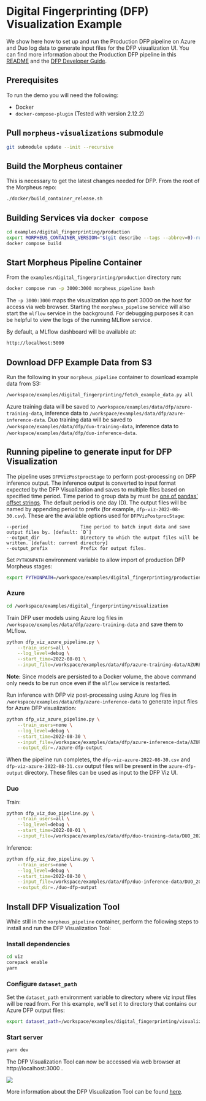 <!--
# Copyright (c) 2021-2024, NVIDIA CORPORATION.
#
# Licensed under the Apache License, Version 2.0 (the "License");
# you may not use this file except in compliance with the License.
# You may obtain a copy of the License at
#
#     http://www.apache.org/licenses/LICENSE-2.0
#
# Unless required by applicable law or agreed to in writing, software
# distributed under the License is distributed on an "AS IS" BASIS,
# WITHOUT WARRANTIES OR CONDITIONS OF ANY KIND, either express or implied.
# See the License for the specific language governing permissions and
# limitations under the License.
-->

# Digital Fingerprinting (DFP) Visualization Example

We show here how to set up and run the Production DFP pipeline on Azure and Duo log data to generate input files for the DFP visualization UI. You can find more information about the Production DFP pipeline in this [README](../production/README.md) and the [DFP Developer Guide](../../../docs/source/developer_guide/guides/5_digital_fingerprinting.md).

## Prerequisites

To run the demo you will need the following:
- Docker
- `docker-compose-plugin` (Tested with version 2.12.2)

## Pull `morpheus-visualizations` submodule

```bash
git submodule update --init --recursive
```

## Build the Morpheus container
This is necessary to get the latest changes needed for DFP. From the root of the Morpheus repo:
```bash
./docker/build_container_release.sh
```

## Building Services via `docker compose`

```bash
cd examples/digital_fingerprinting/production
export MORPHEUS_CONTAINER_VERSION="$(git describe --tags --abbrev=0)-runtime"
docker compose build
```

## Start Morpheus Pipeline Container

From the `examples/digital_fingerprinting/production` directory run:
```bash
docker compose run -p 3000:3000 morpheus_pipeline bash
```

The `-p 3000:3000` maps the visualization app to port 3000 on the host for access via web browser. Starting the `morpheus_pipeline` service will also start the `mlflow` service in the background. For debugging purposes it can be helpful to view the logs of the running MLflow service.

By default, a MLflow dashboard will be available at:
```bash
http://localhost:5000
```


## Download DFP Example Data from S3

Run the following in your `morpheus_pipeline` container to download example data from S3:

```bash
/workspace/examples/digital_fingerprinting/fetch_example_data.py all
```

Azure training data will be saved to `/workspace/examples/data/dfp/azure-training-data`, inference data to `/workspace/examples/data/dfp/azure-inference-data`.
Duo training data will be saved to `/workspace/examples/data/dfp/duo-training-data`, inference data to `/workspace/examples/data/dfp/duo-inference-data`.

## Running pipeline to generate input for DFP Visualization

The pipeline uses `DFPVizPostprocStage` to perform post-processing on DFP inference output. The inference output is converted to input format expected by the DFP Visualization and saves to multiple files based on specified time period. Time period to group data by must be [one of pandas' offset strings](https://pandas.pydata.org/docs/user_guide/timeseries.html#timeseries-offset-aliases). The default period is one day (D). The output files will be named by appending period to prefix (for example, `dfp-viz-2022-08-30.csv`). These are the available options used for `DFPVizPostprocStage`:

```
--period                   Time period to batch input data and save output files by. [default: `D`]
--output_dir               Directory to which the output files will be written. [default: current directory]
--output_prefix            Prefix for output files.
```

Set `PYTHONPATH` environment variable to allow import of production DFP Morpheus stages:
```bash
export PYTHONPATH=/workspace/examples/digital_fingerprinting/production/morpheus
```

### Azure

```bash
cd /workspace/examples/digital_fingerprinting/visualization
```

Train DFP user models using Azure log files in `/workspace/examples/data/dfp/azure-training-data` and save them to MLflow.
```bash
python dfp_viz_azure_pipeline.py \
    --train_users=all \
    --log_level=debug \
    --start_time=2022-08-01 \
    --input_file=/workspace/examples/data/dfp/azure-training-data/AZUREAD_2022-08-*.json
```
**Note:** Since models are persisted to a Docker volume, the above command only needs to be run once even if the `mlflow` service is restarted.

Run inference with DFP viz post-processing using Azure log files in `/workspace/examples/data/dfp/azure-inference-data` to generate input files for Azure DFP visualization:
```bash
python dfp_viz_azure_pipeline.py \
    --train_users=none \
    --log_level=debug \
    --start_time=2022-08-30 \
    --input_file=/workspace/examples/data/dfp/azure-inference-data/AZUREAD_2022-08-*.json \
    --output_dir=./azure-dfp-output
```

When the pipeline run completes, the `dfp-viz-azure-2022-08-30.csv` and `dfp-viz-azure-2022-08-31.csv` output files will be present in the `azure-dfp-output` directory. These files can be used as input to the DFP Viz UI.

### Duo

Train:
```bash
python dfp_viz_duo_pipeline.py \
    --train_users=all \
    --log_level=debug \
    --start_time=2022-08-01 \
    --input_file=/workspace/examples/data/dfp/duo-training-data/DUO_2022-08-*.json
```
Inference:
```bash
python dfp_viz_duo_pipeline.py \
    --train_users=none \
    --log_level=debug \
    --start_time=2022-08-30 \
    --input_file=/workspace/examples/data/dfp/duo-inference-data/DUO_2022-08-*.json \
    --output_dir=./duo-dfp-output
```

## Install DFP Visualization Tool

While still in the `morpheus_pipeline` container, perform the following steps to install and run the DFP Visualization Tool:

### Install dependencies

```bash
cd viz
corepack enable
yarn
```

### Configure `dataset_path`
Set the `dataset_path` environment variable to directory where viz input files will be read from. For this example, we'll set it to directory that contains our Azure DFP output files:
```bash
export dataset_path=/workspace/examples/digital_fingerprinting/visualization/azure-dfp-output
```

### Start server
```bash
yarn dev
```

The DFP Visualization Tool can now be accessed via web browser at http://localhost:3000 .

<img src="./img/screenshot.png">

More information about the DFP Visualization Tool can be found [here](https://github.com/nv-morpheus/morpheus-visualizations/tree/HEAD/DFP).
